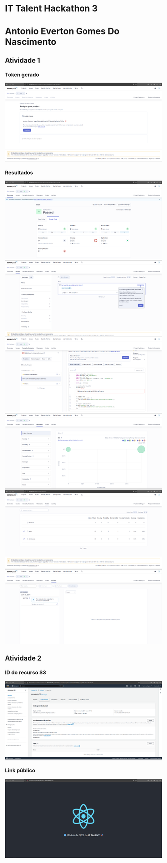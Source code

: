 # IT Talent Hackathon 3

# Antonio Everton Gomes Do Nascimento

## Atividade 1

### Token gerado
![](prints/atividade1/TokenSonarqube.png)

### Resultados
![](prints/atividade1/SQOverview.png)
![](prints/atividade1/SQIssues.png)
![](prints/atividade1/SQSecurityHostspots.png)
![](prints/atividade1/SQMeasures.png)
![](prints/atividade1/SQCode.png)
![](prints/atividade1/SQActivity.png)

## Atividade 2

### ID do recurso S3
![](prints/atividade2/IDdorecurso.png)

### Link público
![](prints/atividade2/Linkpublico.png)